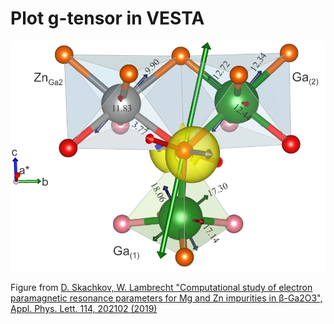 # Plot g-tensor in VESTA

![GitHub_Logo](https://github.com/Dmitry-Skachkov/g-tensor/blob/main/Zn_Ga2_small_A.png)

Figure from [D. Skachkov, W. Lambrecht "Computational study of electron paramagnetic resonance parameters for Mg and Zn impurities in β-Ga2O3", Appl. Phys. Lett. 114, 202102 (2019)](https://doi.org/10.1063/1.5099396)
